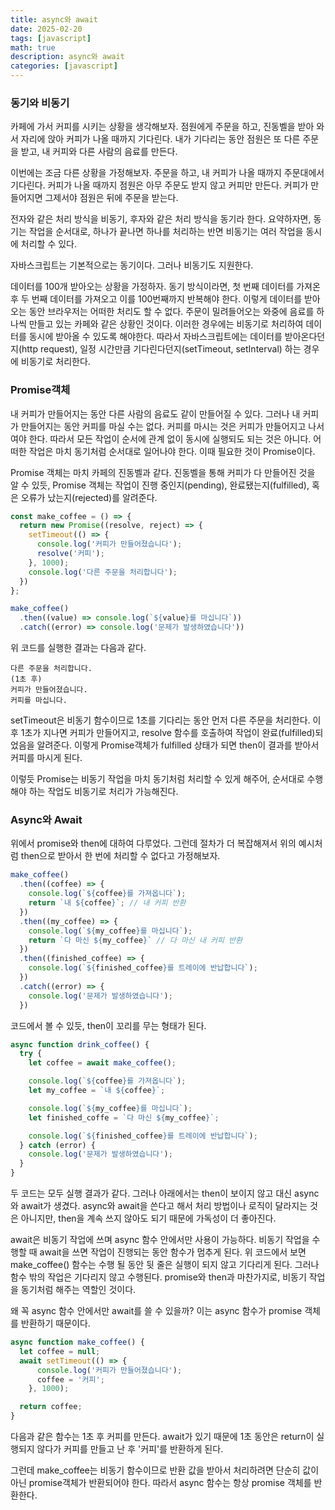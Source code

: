 ```yaml
---
title: async와 await
date: 2025-02-20
tags: [javascript]
math: true
description: async와 await
categories: [javascript]
---
```


### **동기와 비동기**
카페에 가서 커피를 시키는 상황을 생각해보자. 점원에게 주문을 하고, 진동벨을 받아 와서 자리에 앉아 커피가 나올 때까지 기다린다. 내가 기다리는 동안 점원은 또 다른 주문을 받고, 내 커피와 다른 사람의 음료를 만든다.

이번에는 조금 다른 상황을 가정해보자. 주문을 하고, 내 커피가 나올 때까지 주문대에서 기다린다. 커피가 나올 때까지 점원은 아무 주문도 받지 않고 커피만 만든다. 커피가 만들어지면 그제서야 점원은 뒤에 주문을 받는다.

전자와 같은 처리 방식을 비동기, 후자와 같은 처리 방식을 동기라 한다. 요약하자면, 동기는 작업을 순서대로, 하나가 끝나면 하나를 처리하는 반면 비동기는 여러 작업을 동시에 처리할 수 있다.

자바스크립트는 기본적으로는 동기이다. 그러나 비동기도 지원한다.

데이터를 100개 받아오는 상황을 가정하자. 동기 방식이라면, 첫 번째 데이터를 가져온 후 두 번째 데이터를 가져오고 이를 100번째까지 반복해야 한다. 이렇게 데이터를 받아오는 동안 브라우저는 어떠한 처리도 할 수 없다. 주문이 밀려들어오는 와중에 음료를 하나씩 만들고 있는 카페와 같은 상황인 것이다. 이러한 경우에는 비동기로 처리하여 데이터를 동시에 받아올 수 있도록 해야한다. 따라서 자바스크립트에는 데이터를 받아온다던지(http request), 일정 시간만큼 기다린다던지(setTimeout, setInterval) 하는 경우에 비동기로 처리한다.

### **Promise객체**
내 커피가 만들어지는 동안 다른 사람의 음료도 같이 만들어질 수 있다. 그러나 내 커피가 만들어지는 동안 커피를 마실 수는 없다. 커피를 마시는 것은 커피가 만들어지고 나서여야 한다. 따라서 모든 작업이 순서에 관계 없이 동시에 실행되도 되는 것은 아니다. 어떠한 작업은 마치 동기처럼 순서대로 일어나야 한다. 이때 필요한 것이 Promise이다.

Promise 객체는 마치 카페의 진동벨과 같다. 진동벨을 통해 커피가 다 만들어진 것을 알 수 있듯, Promise 객체는 작업이 진행 중인지(pending), 완료됐는지(fulfilled), 혹은 오류가 났는지(rejected)를 알려준다.
```javascript
const make_coffee = () => {
  return new Promise((resolve, reject) => {
    setTimeout(() => {
      console.log('커피가 만들어졌습니다');
      resolve('커피');
    }, 1000);
    console.log('다른 주문을 처리합니다');
  })
};

make_coffee()
  .then((value) => console.log(`${value}를 마십니다`))
  .catch((error) => console.log('문제가 발생하였습니다'))
```
위 코드를 실행한 결과는 다음과 같다.
```
다른 주문을 처리합니다.
(1초 후)
커피가 만들어졌습니다.
커피를 마십니다.
```
setTimeout은 비동기 함수이므로 1초를 기다리는 동안 먼저 다른 주문을 처리한다. 이후 1초가 지나면 커피가 만들어지고, resolve 함수를 호출하여 작업이 완료(fulfilled)되었음을 알려준다. 이렇게 Promise객체가 fulfilled 상태가 되면 then이 결과를 받아서 커피를 마시게 된다.

이렇듯 Promise는 비동기 작업을 마치 동기처럼 처리할 수 있게 해주어, 순서대로 수행해야 하는 작업도 비동기로 처리가 가능해진다.

### **Async와 Await**
위에서 promise와 then에 대하여 다루었다. 그런데 절차가 더 복잡해져서 위의 예시처럼 then으로 받아서 한 번에 처리할 수 없다고 가정해보자.
```javascript
make_coffee()
  .then((coffee) => {
    console.log(`${coffee}를 가져옵니다`);
    return `내 ${coffee}`; // 내 커피 반환
  })
  .then((my_coffee) => {
    console.log(`${my_coffee}를 마십니다`);
    return `다 마신 ${my_coffee}` // 다 마신 내 커피 반환
  })
  .then((finished_coffee) => {
    console.log(`${finished_coffee}를 트레이에 반납합니다`);
  })
  .catch((error) => {
    console.log('문제가 발생하였습니다');
  })
```
코드에서 볼 수 있듯, then이 꼬리를 무는 형태가 된다.
```javascript
async function drink_coffee() {
  try {
    let coffee = await make_coffee();

    console.log(`${coffee}를 가져옵니다`);
    let my_coffee = `내 ${coffee}`;

    console.log(`${my_coffee}를 마십니다`);
    let finished_coffe = `다 마신 ${my_coffee}`;

    console.log(`${finished_coffee}를 트레이에 반납합니다`);
  } catch (error) {
    console.log('문제가 발생하였습니다');
  }
}
```
두 코드는 모두 실행 결과가 같다. 그러나 아래에서는 then이 보이지 않고 대신 async와 await가 생겼다. async와 await을 쓴다고 해서 처리 방법이나 로직이 달라지는 것은 아니지만, then을 계속 쓰지 않아도 되기 때문에 가독성이 더 좋아진다.

await은 비동기 작업에 쓰며 async 함수 안에서만 사용이 가능하다. 비동기 작업을 수행할 때 await을 쓰면 작업이 진행되는 동안 함수가 멈추게 된다. 위 코드에서 보면 make_coffee() 함수는 수행 될 동안 뒷 줄은 실행이 되지 않고 기다리게 된다. 그러나 함수 밖의 작업은 기다리지 않고 수행된다. promise와 then과 마찬가지로, 비동기 작업을 동기처럼 해주는 역할인 것이다.

왜 꼭 async 함수 안에서만 await를 쓸 수 있을까? 이는 async 함수가 promise 객체를 반환하기 때문이다.
```javascript
async function make_coffee() {
  let coffee = null;
  await setTimeout(() => {
      console.log('커피가 만들어졌습니다');
      coffee = '커피';
    }, 1000);

  return coffee;
}
```
다음과 같은 함수는 1초 후 커피를 만든다. await가 있기 때문에 1초 동안은 return이 실행되지 않다가 커피를 만들고 난 후 '커피'를 반환하게 된다.

그런데 make_coffee는 비동기 함수이므로 반환 값을 받아서 처리하려면 단순히 값이 아닌 promise객체가 반환되어야 한다. 따라서 async 함수는 항상 promise 객체를 반환한다.
